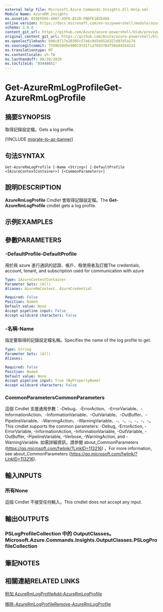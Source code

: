 ```yaml
---
external help file: Microsoft.Azure.Commands.Insights.dll-Help.xml
Module Name: AzureRM.Insights
ms.assetid: 019EFD94-4087-45F6-812D-FBDFE1B2E48A
online version: https://docs.microsoft.com/en-us/powershell/module/azurerm.insights/get-azurermlogprofile
schema: 2.0.0
content_git_url: https://github.com/Azure/azure-powershell/blob/preview/src/ResourceManager/Insights/Commands.Insights/help/Get-AzureRmLogProfile.md
original_content_git_url: https://github.com/Azure/azure-powershell/blob/preview/src/ResourceManager/Insights/Commands.Insights/help/Get-AzureRmLogProfile.md
ms.openlocfilehash: b96c8717e20395c57e6c9d5d4520327d97dfa174
ms.sourcegitcommit: f599b50d5e980197d1fca769378df90a842b42a1
ms.translationtype: MT
ms.contentlocale: zh-TW
ms.lasthandoff: 08/20/2020
ms.locfileid: "93448651"
---
```

# <span data-ttu-id="8167b-101">Get-AzureRmLogProfile</span><span class="sxs-lookup"><span data-stu-id="8167b-101">Get-AzureRmLogProfile</span></span>

## <span data-ttu-id="8167b-102">摘要</span><span class="sxs-lookup"><span data-stu-id="8167b-102">SYNOPSIS</span></span>
<span data-ttu-id="8167b-103">取得記錄設定檔。</span><span class="sxs-lookup"><span data-stu-id="8167b-103">Gets a log profile.</span></span>

[!INCLUDE [migrate-to-az-banner](../../includes/migrate-to-az-banner.md)]

## <span data-ttu-id="8167b-104">句法</span><span class="sxs-lookup"><span data-stu-id="8167b-104">SYNTAX</span></span>

```
Get-AzureRmLogProfile [-Name <String>] [-DefaultProfile <IAzureContextContainer>] [<CommonParameters>]
```

## <span data-ttu-id="8167b-105">說明</span><span class="sxs-lookup"><span data-stu-id="8167b-105">DESCRIPTION</span></span>
<span data-ttu-id="8167b-106">**AzureRmLogProfile** Cmdlet 會取得記錄設定檔。</span><span class="sxs-lookup"><span data-stu-id="8167b-106">The **Get-AzureRmLogProfile** cmdlet gets a log profile.</span></span>

## <span data-ttu-id="8167b-107">示例</span><span class="sxs-lookup"><span data-stu-id="8167b-107">EXAMPLES</span></span>

## <span data-ttu-id="8167b-108">參數</span><span class="sxs-lookup"><span data-stu-id="8167b-108">PARAMETERS</span></span>

### <span data-ttu-id="8167b-109">-DefaultProfile</span><span class="sxs-lookup"><span data-stu-id="8167b-109">-DefaultProfile</span></span>
<span data-ttu-id="8167b-110">用於與 azure 進行通訊的認證、帳戶、租使用者及訂閱</span><span class="sxs-lookup"><span data-stu-id="8167b-110">The credentials, account, tenant, and subscription used for communication with azure</span></span>

```yaml
Type: IAzureContextContainer
Parameter Sets: (All)
Aliases: AzureRmContext, AzureCredential

Required: False
Position: Named
Default value: None
Accept pipeline input: False
Accept wildcard characters: False
```

### <span data-ttu-id="8167b-111">-名稱</span><span class="sxs-lookup"><span data-stu-id="8167b-111">-Name</span></span>
<span data-ttu-id="8167b-112">指定要取得的記錄設定檔名稱。</span><span class="sxs-lookup"><span data-stu-id="8167b-112">Specifies the name of the log profile to get.</span></span>

```yaml
Type: String
Parameter Sets: (All)
Aliases: 

Required: False
Position: Named
Default value: None
Accept pipeline input: True (ByPropertyName)
Accept wildcard characters: False
```

### <span data-ttu-id="8167b-113">CommonParameters</span><span class="sxs-lookup"><span data-stu-id="8167b-113">CommonParameters</span></span>
<span data-ttu-id="8167b-114">這個 Cmdlet 支援通用參數：-Debug、-ErrorAction、-ErrorVariable、-InformationAction、-InformationVariable、-OutVariable、-OutBuffer、-PipelineVariable、-WarningAction、-WarningVariable、-、-、-、-、-、-。</span><span class="sxs-lookup"><span data-stu-id="8167b-114">This cmdlet supports the common parameters: -Debug, -ErrorAction, -ErrorVariable, -InformationAction, -InformationVariable, -OutVariable, -OutBuffer, -PipelineVariable, -Verbose, -WarningAction, and -WarningVariable.</span></span> <span data-ttu-id="8167b-115">如需詳細資訊，請參閱 about_CommonParameters (https://go.microsoft.com/fwlink/?LinkID=113216) 。</span><span class="sxs-lookup"><span data-stu-id="8167b-115">For more information, see about_CommonParameters (https://go.microsoft.com/fwlink/?LinkID=113216).</span></span>

## <span data-ttu-id="8167b-116">輸入</span><span class="sxs-lookup"><span data-stu-id="8167b-116">INPUTS</span></span>

### <span data-ttu-id="8167b-117">所有</span><span class="sxs-lookup"><span data-stu-id="8167b-117">None</span></span>
<span data-ttu-id="8167b-118">這個 Cmdlet 不接受任何輸入。</span><span class="sxs-lookup"><span data-stu-id="8167b-118">This cmdlet does not accept any input.</span></span>

## <span data-ttu-id="8167b-119">輸出</span><span class="sxs-lookup"><span data-stu-id="8167b-119">OUTPUTS</span></span>

### <span data-ttu-id="8167b-120">PSLogProfileCollection 中的 OutputClasses。</span><span class="sxs-lookup"><span data-stu-id="8167b-120">Microsoft.Azure.Commands.Insights.OutputClasses.PSLogProfileCollection</span></span>

## <span data-ttu-id="8167b-121">筆記</span><span class="sxs-lookup"><span data-stu-id="8167b-121">NOTES</span></span>

## <span data-ttu-id="8167b-122">相關連結</span><span class="sxs-lookup"><span data-stu-id="8167b-122">RELATED LINKS</span></span>

[<span data-ttu-id="8167b-123">附加 AzureRmLogProfile</span><span class="sxs-lookup"><span data-stu-id="8167b-123">Add-AzureRmLogProfile</span></span>](./Add-AzureRmLogProfile.md)

[<span data-ttu-id="8167b-124">移除-AzureRmLogProfile</span><span class="sxs-lookup"><span data-stu-id="8167b-124">Remove-AzureRmLogProfile</span></span>](./Remove-AzureRmLogProfile.md)


